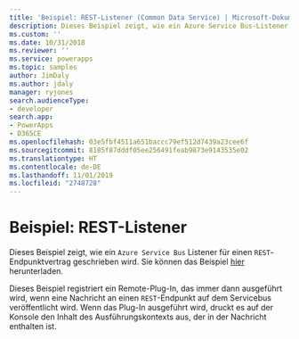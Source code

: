 ```yaml
---
title: 'Beispiel: REST-Listener (Common Data Service) | Microsoft-Dokumentation'
description: Dieses Beispiel zeigt, wie ein Azure Service Bus-Listener für einen REST-Endpunktvertrag geschrieben wird.
ms.custom: ''
ms.date: 10/31/2018
ms.reviewer: ''
ms.service: powerapps
ms.topic: samples
author: JimDaly
ms.author: jdaly
manager: ryjones
search.audienceType:
- developer
search.app:
- PowerApps
- D365CE
ms.openlocfilehash: 03e5fbf4511a651baccc79ef512d7439a23cee6f
ms.sourcegitcommit: 8185f87dddf05ee256491feab9873e9143535e02
ms.translationtype: HT
ms.contentlocale: de-DE
ms.lasthandoff: 11/01/2019
ms.locfileid: "2748728"
---
```

# <a name="sample-rest-listener"></a>Beispiel: REST-Listener

<!-- https://docs.microsoft.com/dynamics365/customer-engagement/developer/sample-rest-listener -->

Dieses Beispiel zeigt, wie ein `Azure Service Bus` Listener für einen `REST`-Endpunktvertrag geschrieben wird. Sie können das Beispiel [hier](https://github.com/Microsoft/PowerApps-Samples/tree/master/cds/orgsvc/C%23/RESTListener) herunterladen.

Dieses Beispiel registriert ein Remote-Plug-In, das immer dann ausgeführt wird, wenn eine Nachricht an einen `REST`-Endpunkt auf dem Servicebus veröffentlicht wird. Wenn das Plug-In ausgeführt wird, druckt es auf der Konsole den Inhalt des Ausführungskontexts aus, der in der Nachricht enthalten ist.
